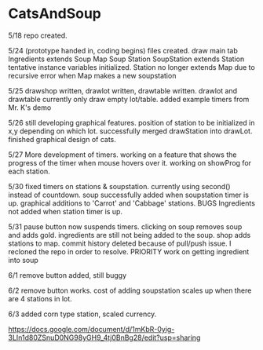 # CatsAndSoup
5/18
repo created.

5/24 (prototype handed in, coding begins)
files created.
draw main tab
Ingredients extends Soup
Map
Soup
Station
SoupStation extends Station
tentative instance variables initialized. Station no longer extends Map due to recursive error when Map makes a new soupstation

5/25 
drawshop written, drawlot written, drawtable written. drawlot and drawtable currently only draw empty lot/table. added example timers from Mr. K's demo

5/26
still developing graphical features. position of station to be initialized in x,y depending on which lot. successfully merged drawStation into drawLot. finished graphical design of cats. 

5/27
More development of timers. working on a feature that shows the progress of the timer when mouse hovers over it. working on showProg for each station. 

5/30
fixed timers on stations & soupstation. currently using second() instead of countdown. soup successfully added when soupstation timer is up. graphical additions to 'Carrot' and 'Cabbage' stations. 
BUGS
Ingredients not added when station timer is up.

5/31
pause button now suspends timers. clicking on soup removes soup and adds gold. ingredients are still not being added to the soup. shop adds stations to map. 
commit history deleted because of pull/push issue. I recloned the repo in order to resolve. 
PRIORITY
work on getting ingredient into soup

6/1 
remove button added, still buggy

6/2
remove button works. cost of adding soupstation scales up when there are 4 stations in lot. 

6/3
added corn type station, scaled currency.

https://docs.google.com/document/d/1mKbR-0yig-3LIn1d80ZSnuD0NG98yGH9_4tj0BnBg28/edit?usp=sharing

